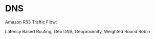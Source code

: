 # DNS

Amazon R53 Traffic Flow:

Latency Based Routing,
Geo DNS,
Geoproximity,
Weighted Round Robin
